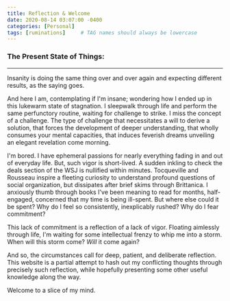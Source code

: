 ```yaml
---
title: Reflection & Welcome
date: 2020-08-14 03:07:00 -0400
categories: [Personal]
tags: [ruminations]     # TAG names should always be lowercase
---
```


### The Present State of Things:

* * *

Insanity is doing the same thing over and over again and expecting different results, as the saying goes.

And here I am, contemplating if I'm insane; wondering how I ended up in this lukewarm state of stagnation. I sleepwalk through life and perform the same perfunctory routine, waiting for challenge to strike. I miss the concept of a challenge. The type of challenge that necessitates a will to derive a solution, that forces the development of deeper understanding, that wholly consumes your mental capacities, that induces feverish dreams unveiling an elegant revelation come morning.

I'm bored. I have ephemeral passions for nearly everything fading in and out of everyday life. But, such vigor is short-lived. A sudden inkling to check the deals section of the WSJ is nullified within minutes. Tocqueville and Rousseau inspire a fleeting curiosity to understand profound questions of social organization, but dissipates after brief skims through Brittanica. I anxiously thumb through books I've been meaning to read for months, half-engaged, concerned that my time is being ill-spent. But where else could it be spent? Why do I feel so consistently, inexplicably rushed? Why do I fear commitment?

This lack of commitment is a reflection of a lack of vigor. Floating aimlessly through life, I'm waiting for some intellectual frenzy to whip me into a storm. When will this storm come? *Will* it come again?

And so, the circumstances call for deep, patient, and deliberate reflection. This website is a partial attempt to hash out my conflicting thoughts through precisely such reflection, while hopefully presenting some other useful knowledge along the way.

Welcome to a slice of my mind.

